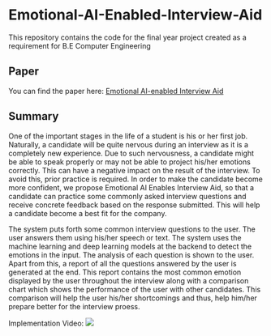 # Emotional-AI-Enabled-Interview-Aid
This repository contains the code for the final year project created as a requirement for B.E Computer Engineering

## Paper
You can find the paper here: [Emotional AI-enabled Interview Aid](https://link.springer.com/chapter/10.1007/978-981-19-7041-2_49)

## Summary
One of the important stages in the life of a student is his or her first job. Naturally, a candidate will
be quite nervous during an interview as it is a completely new experience. Due to such nervousness,
a candidate might be able to speak properly or may not be able to project his/her emotions correctly.
This can have a negative impact on the result of the interview. To avoid this, prior practice is
required. In order to make the candidate become more confident, we propose Emotional AI Enables
Interview Aid, so that a candidate can practice some commonly asked interview questions and
receive concrete feedback based on the response submitted. This will help a candidate become a best
fit for the company.


The system puts forth some common interview questions to the user. The user answers them using his/her speech or text. The system uses the machine learning and deep learning models at the backend to detect the emotions in the input. The analysis of each question is shown to the user. Apart from this, a report of all the questions answered by the user is generated at the end. This report contains the most common emotion displayed by the user throughout the interview along with a comparison chart which shows the performance of the user with other candidates. This comparison will help the user his/her shortcomings and thus, help him/her prepare better for the interview proess.

Implementation Video:
[![](UI/s1.png)](https://user-images.githubusercontent.com/55643975/166105311-dbdcbf09-2202-44ff-884f-d18365b76523.mp4)

